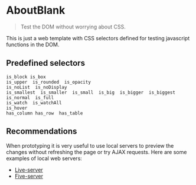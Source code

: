 # AboutBlank

> Test the DOM without worrying about CSS.

This is just a web template with CSS selectors defined for testing javascript functions in the DOM.

## Predefined selectors

```
is_block is_box
is_upper  is_rounded  is_opacity
is_noList  is_noDisplay
is_smallest  is_smaller  is_small  is_big  is_bigger  is_biggest  is_normal  is_full
is_watch  is_watchAll
is_hover
has_column has_row  has_table
```

## Recommendations

When prototyping it is very useful to use local servers to preview the changes without refreshing the page or try AJAX requests. Here are some examples of local web servers:

- [Live-server](https://www.npmjs.com/package/live-server)
- [Five-server](https://www.npmjs.com/package/five-server)
